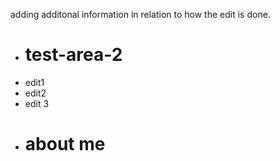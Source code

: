 adding additonal information in relation to how the edit is done.
- # test-area-2
- edit1
- edit2
- edit 3
- # about me

